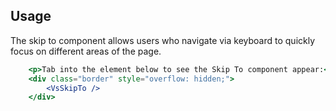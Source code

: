 ## Usage
The skip to component allows users who navigate via keyboard to quickly focus on different areas of the page. 

```jsx
    <p>Tab into the element below to see the Skip To component appear:</p>
    <div class="border" style="overflow: hidden;">
        <VsSkipTo />
    </div>
  ```

